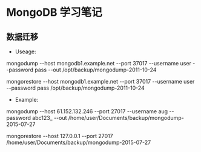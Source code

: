 # MongoDB 学习笔记

## 数据迁移

- Useage:

mongodump --host mongodb1.example.net --port 37017 --username user --password pass --out /opt/backup/mongodump-2011-10-24

mongorestore --host mongodb1.example.net --port 37017 --username user --password pass /opt/backup/mongodump-2011-10-24

- Example:

mongodump --host 61.152.132.246 --port 27017 --username aug --password abc123_ --out /home/user/Documents/backup/mongodump-2015-07-27

mongorestore --host 127.0.0.1 --port 27017 /home/user/Documents/backup/mongodump-2015-07-27
